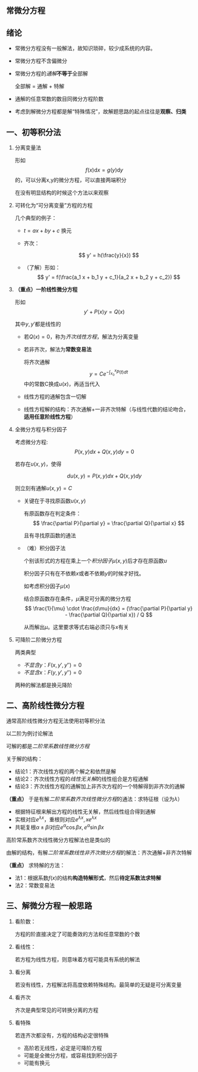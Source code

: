 ## 常微分方程


## 绪论
- 常微分方程没有一般解法，故知识琐碎，较少成系统的内容。
- 常微分方程不含偏微分
- 常微分方程的*通解***不等于**全部解
  
  全部解 = 通解 + 特解

- 通解的任意常数的数目同微分方程阶数
- 考虑到解微分方程都是解“特殊情况”，故解题思路的起点往往是**观察、归类**

## 一、初等积分法
1. 分离变量法
   
   形如
   $$
    f(x) \text{d}x = g(y) \text{d} y
   $$
   的，可以分离x,y的微分方程，可以直接两端积分

   在没有明显结构的时候这个方法以来观察

2. 可转化为“可分离变量”方程的方程
   
   几个典型的例子：
   - $t = ax + by +c$ 换元
   - 齐次：
     
     $$
      y' = h(\frac{y}{x})
     $$
   - （了解）形如：
     $$
      y' = f(\frac{a_1 x + b_1 y + c_1}{a_2 x + b_2 y + c_2})
    $$ 

3. **（重点）一阶线性微分方程**
   
   形如
   $$
    y' + P(x)y = Q(x)
   $$

   其中$y, y'$都是线性的

   - 若$Q(x) = 0$，称为*齐次线性方程*，解法为分离变量
   - 若非齐次，解法为**常数变易法**
     
     将齐次通解
     $$
        y = Ce^{-\int_{x_0}^x P(t) dt}
     $$
     中的常数C换成$u(x)$，再适当代入
   - 线性方程的通解包含一切解
   - 线性方程解的结构：齐次通解+一非齐次特解（与线性代数的结论吻合，**适用任意阶线性方程**）
  
4. 全微分方程与积分因子
   
   考虑微分方程:
   $$
    P(x,y) dx + Q(x,y) dy = 0
   $$

   若存在$u(x,y)$，使得

   $$
    du(x,y) = P(x,y) dx + Q(x,y) dy
    $$

   则立刻有通解$u(x,y) = C$

   - 关键在于寻找原函数$u(x,y)$
     
     有原函数存在判定条件：
     $$
        \frac{\partial P}{\partial y} = 
        \frac{\partial Q}{\partial x}
     $$

     且有寻找原函数的通法
   - （难）积分因子法

     个别该形式的方程在乘上一个*积分因子*$\mu(x,y)$后才存在原函数$u$

     积分因子只有在不依赖$x$或者不依赖$y$的时候才好找。
     
     如考虑积分因子$\mu(x)$

     结合原函数存在条件，$\mu$满足可分离的微分方程
     $$
     \frac{1}{\mu} \cdot \frac{d\mu}{dx} = 
     (\frac{\partial P}{\partial y} - \frac{\partial Q}{\partial x}) / Q
     $$

     从而解出$\mu$。这里要求等式右端必须只与x有关

5. 可降阶二阶微分方程
   
   两类典型
   - $不显含y：F(x,y',y'')=0$
   - $不显含x：F(y,y',y'')=0$

   两种的解法都是换元降阶

## 二、高阶线性微分方程
通常高阶线性微分方程无法使用初等积分法

以二阶为例讨论解法

可解的都是*二阶常系数线性微分方程*

关于解的结构：
- 结论1：齐次线性方程的两个解之和依然是解
- 结论2：齐次线性方程的*线性无关解*的线性组合是方程通解
- 结论3：齐次线性方程的通解加上非齐次方程的一个特解得到非齐次的通解

**（重点）** 于是有解*二阶常系数齐次线性微分方程*的通法：求特征根（设为$\lambda$）
  - 根据特征根来解出方程的线性无关解，然后线性组合得到通解
  - 实根对应$e^{\lambda x}$，重根则对应$e^{\lambda x}, xe^{\lambda x}$
  - 共轭复根$\alpha \pm \beta i$对应$e^{\alpha}\cos \beta x, e^{\alpha} \sin \beta x$

高阶常系数齐次线性微分方程解法也是类似的

由解的结构，有解*二阶常系数线性非齐次微分方程*的解法：齐次通解+非齐次特解

**（重点）** 求特解的方法：
- 法1：根据系数$f(x)$的结构**构造特解形式**，然后**待定系数法求特解**
- 法2：常数变易法

## 三、解微分方程一般思路
1. 看阶数：
   
   方程的阶直接决定了可能奏效的方法和任意常数的个数

2. 看线性：
   
   若方程为线性方程，则意味着方程可能具有系统的解法

3. 看分离
   
   若没有线性，方程解法将高度依赖特殊结构。最简单的无疑是可分离变量

4. 看齐次
   
   齐次是典型常见的可转换分离的方程

5. 看特殊
   
   若连齐次都没有，方程的结构必定很特殊

   - 高阶若无线性，必定是可降阶方程
   - 可能是全微分方程，或容易找到积分因子
   - 可能有换元